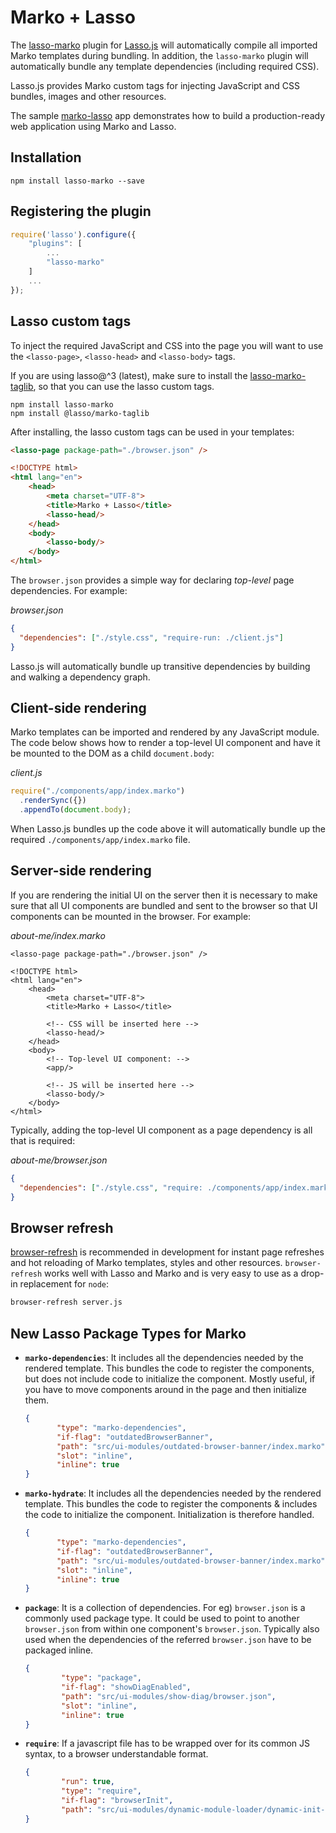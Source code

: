 # Marko + Lasso

The [lasso-marko](https://github.com/lasso-js/lasso-marko) plugin for [Lasso.js](https://github.com/lasso-js/lasso) will automatically compile all imported Marko templates during bundling. In addition, the `lasso-marko` plugin will automatically bundle any template dependencies (including required CSS).

Lasso.js provides Marko custom tags for injecting JavaScript and CSS bundles, images and other resources.

The sample [marko-lasso](https://github.com/marko-js-samples/marko-lasso) app demonstrates how to build a production-ready web application using Marko and Lasso.

## Installation

```
npm install lasso-marko --save
```

## Registering the plugin

```js
require('lasso').configure({
    "plugins": [
        ...
        "lasso-marko"
    ]
    ...
});
```

## Lasso custom tags

To inject the required JavaScript and CSS into the page you will want to use the `<lasso-page>`, `<lasso-head>` and `<lasso-body>` tags.

If you are using lasso@^3 (latest), make sure to install the [lasso-marko-taglib](https://github.com/lasso-js/lasso-marko-taglib), so that you can use the lasso custom tags.

```
npm install lasso-marko
npm install @lasso/marko-taglib
```

After installing, the lasso custom tags can be used in your templates:

```html
<lasso-page package-path="./browser.json" />

<!DOCTYPE html>
<html lang="en">
    <head>
        <meta charset="UTF-8">
        <title>Marko + Lasso</title>
        <lasso-head/>
    </head>
    <body>
        <lasso-body/>
    </body>
</html>
```

The `browser.json` provides a simple way for declaring _top-level_ page dependencies. For example:

_browser.json_

```json
{
  "dependencies": ["./style.css", "require-run: ./client.js"]
}
```

Lasso.js will automatically bundle up transitive dependencies by building and walking a dependency graph.

## Client-side rendering

Marko templates can be imported and rendered by any JavaScript module. The code below shows how to render a top-level UI component and have it be mounted to the DOM as a child `document.body`:

_client.js_

```js
require("./components/app/index.marko")
  .renderSync({})
  .appendTo(document.body);
```

When Lasso.js bundles up the code above it will automatically bundle up the required `./components/app/index.marko` file.

## Server-side rendering

If you are rendering the initial UI on the server then it is necessary to make sure that all UI components are bundled and sent to the browser so that UI components can be mounted in the browser. For example:

_about-me/index.marko_

```marko
<lasso-page package-path="./browser.json" />

<!DOCTYPE html>
<html lang="en">
    <head>
        <meta charset="UTF-8">
        <title>Marko + Lasso</title>

        <!-- CSS will be inserted here -->
        <lasso-head/>
    </head>
    <body>
        <!-- Top-level UI component: -->
        <app/>

        <!-- JS will be inserted here -->
        <lasso-body/>
    </body>
</html>
```

Typically, adding the top-level UI component as a page dependency is all that is required:

_about-me/browser.json_

```json
{
  "dependencies": ["./style.css", "require: ./components/app/index.marko"]
}
```

## Browser refresh

[browser-refresh](https://github.com/patrick-steele-idem/browser-refresh) is recommended in development for instant page refreshes and hot reloading of Marko templates, styles and other resources. `browser-refresh` works well with Lasso and Marko and is very easy to use as a drop-in replacement for `node`:

```bash
browser-refresh server.js
```

## New Lasso Package Types for Marko

- **`marko-dependencies`**:
   It includes all the dependencies needed by the rendered template.
   This bundles the code to register the components, but does not include code to initialize the component.
   Mostly useful, if you have to move components around in the page and then initialize them.
   
   ```json
   {
          "type": "marko-dependencies",
          "if-flag": "outdatedBrowserBanner",
          "path": "src/ui-modules/outdated-browser-banner/index.marko",
          "slot": "inline",
          "inline": true
   }
   ```

- **`marko-hydrate`**:
   It includes all the dependencies needed by the rendered template.
   This bundles the code to register the components & includes the code to initialize the component.
   Initialization is therefore handled.
   
   
   ```json
   {
          "type": "marko-dependencies",
          "if-flag": "outdatedBrowserBanner",
          "path": "src/ui-modules/outdated-browser-banner/index.marko",
          "slot": "inline",
          "inline": true
   }
   ```

- **`package`**:
    It is a collection of dependencies. For eg) `browser.json` is a commonly used package type.
    It could be used to point to another `browser.json` from within one component's `browser.json`.
    Typically also used when the dependencies of the referred `browser.json` have to be packaged inline.
    
    ```json
    {
            "type": "package",
            "if-flag": "showDiagEnabled",
            "path": "src/ui-modules/show-diag/browser.json",
            "slot": "inline",
            "inline": true
    }
    ```
   
 - **`require`**:
    If a javascript file has to be wrapped over for its common JS syntax, to a browser understandable format.
    ```json
    {
            "run": true,
            "type": "require",
            "if-flag": "browserInit",
            "path": "src/ui-modules/dynamic-module-loader/dynamic-init-client.js"
    }
    ```
